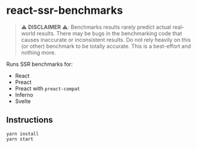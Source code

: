 # react-ssr-benchmarks

> ⚠️ **DISCLAIMER** ⚠️: Benchmarks results rarely predict actual real-world results. There may be bugs in the benchmarking code
that causes inaccurate or inconsistent results. Do not rely heavily on this (or other) benchmark to be totally accurate. This is a best-effort and nothing more.

Runs SSR benchmarks for:

* React
* Preact
* Preact with `preact-compat`
* Inferno
* Svelte

## Instructions

```
yarn install
yarn start
```

